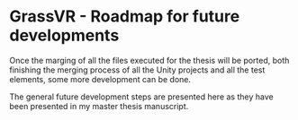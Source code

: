# GrassVR - Roadmap for future developments

Once the marging of all the files executed for the thesis will be ported, both finishing the merging process of all the Unity projects and all the test elements, some more development can be done.

The general future development steps are presented here as they have been presented in my master thesis manuscript.


